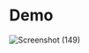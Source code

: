 # Demo

![Screenshot (149)](https://user-images.githubusercontent.com/61463113/226921753-88a54c1a-ac46-47b2-af8f-cfd3d8a28d08.png)
